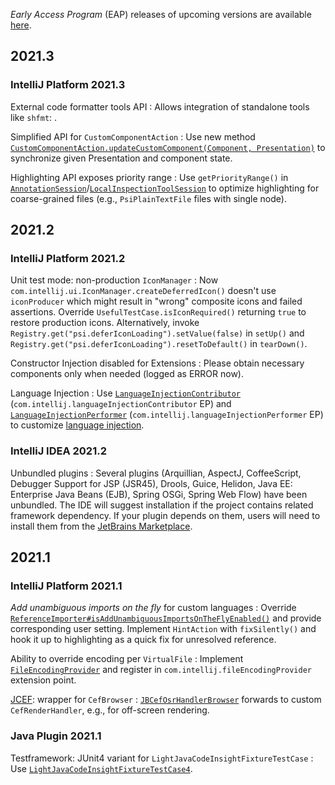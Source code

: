 [//]: # (title: Notable Changes in IntelliJ Platform and Plugins API 2021.*)

<!-- Copyright 2000-2022 JetBrains s.r.o. and other contributors. Use of this source code is governed by the Apache 2.0 license that can be found in the LICENSE file. -->

_Early Access Program_ (EAP) releases of upcoming versions are available [here](https://eap.jetbrains.com).

## 2021.3

### IntelliJ Platform 2021.3

External code formatter tools API
: Allows integration of standalone tools like `shfmt`: [](code_formatting.md#external-code-formatter).

Simplified API for `CustomComponentAction`
: Use new method [`CustomComponentAction.updateCustomComponent(Component, Presentation)`](%gh-ic%/platform/editor-ui-api/src/com/intellij/openapi/actionSystem/ex/CustomComponentAction.java) to synchronize given Presentation and component state.

Highlighting API exposes priority range
: Use `getPriorityRange()` in [`AnnotationSession`](%gh-ic%/platform/analysis-api/src/com/intellij/lang/annotation/AnnotationSession.java)/[`LocalInspectionToolSession`](%gh-ic%/platform/analysis-api/src/com/intellij/codeInspection/LocalInspectionToolSession.java) to optimize highlighting for coarse-grained files (e.g., `PsiPlainTextFile` files with single node).

## 2021.2

### IntelliJ Platform 2021.2

Unit test mode: non-production `IconManager`
: Now `com.intellij.ui.IconManager.createDeferredIcon()` doesn't use `iconProducer` which might result in "wrong" composite icons and failed assertions. Override `UsefulTestCase.isIconRequired()` returning `true` to restore production icons. Alternatively, invoke `Registry.get("psi.deferIconLoading").setValue(false)` in `setUp()` and `Registry.get("psi.deferIconLoading").resetToDefault()` in `tearDown()`.

Constructor Injection disabled for Extensions
: Please obtain necessary components only when needed (logged as ERROR now).

Language Injection
: Use [`LanguageInjectionContributor`](%gh-ic%/platform/core-api/src/com/intellij/lang/injection/general/LanguageInjectionContributor.java) (`com.intellij.languageInjectionContributor` EP) and [`LanguageInjectionPerformer`](%gh-ic%/platform/core-api/src/com/intellij/lang/injection/general/LanguageInjectionPerformer.java) (`com.intellij.languageInjectionPerformer` EP) to customize [language injection](language_injection.md#languageinjectioncontributor-and-languageinjectionperformer).

### IntelliJ IDEA 2021.2

Unbundled plugins
: Several plugins (Arquillian, AspectJ, CoffeeScript, Debugger Support for JSP (JSR45), Drools, Guice, Helidon, Java EE: Enterprise Java Beans (EJB), Spring OSGi, Spring Web Flow) have been unbundled. The IDE will suggest installation if the project contains related framework dependency. If your plugin depends on them, users will need to install them from the [JetBrains Marketplace](https://plugins.jetbrains.com).

## 2021.1

### IntelliJ Platform 2021.1

_Add unambiguous imports on the fly_ for custom languages
: Override [`ReferenceImporter#isAddUnambiguousImportsOnTheFlyEnabled()`](%gh-ic%/platform/analysis-impl/src/com/intellij/codeInsight/daemon/ReferenceImporter.java) and provide corresponding user setting. Implement `HintAction` with `fixSilently()` and hook it up to highlighting as a quick fix for unresolved reference.

Ability to override encoding per `VirtualFile`
: Implement [`FileEncodingProvider`](%gh-ic%/platform/core-api/src/com/intellij/openapi/vfs/encoding/FileEncodingProvider.java) and register in `com.intellij.fileEncodingProvider` extension point.

[JCEF](jcef.md): wrapper for `CefBrowser`
: [`JBCefOsrHandlerBrowser`](%gh-ic%/platform/platform-api/src/com/intellij/ui/jcef/JBCefOsrHandlerBrowser.java) forwards to custom `CefRenderHandler`, e.g., for off-screen rendering.

### Java Plugin 2021.1

Testframework: JUnit4 variant for `LightJavaCodeInsightFixtureTestCase`
: Use [`LightJavaCodeInsightFixtureTestCase4`](%gh-ic%/java/testFramework/src/com/intellij/testFramework/fixtures/LightJavaCodeInsightFixtureTestCase4.kt).
